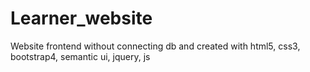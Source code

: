 # Learner_website
Website frontend without connecting db and created with html5, css3, bootstrap4, semantic ui, jquery, js
